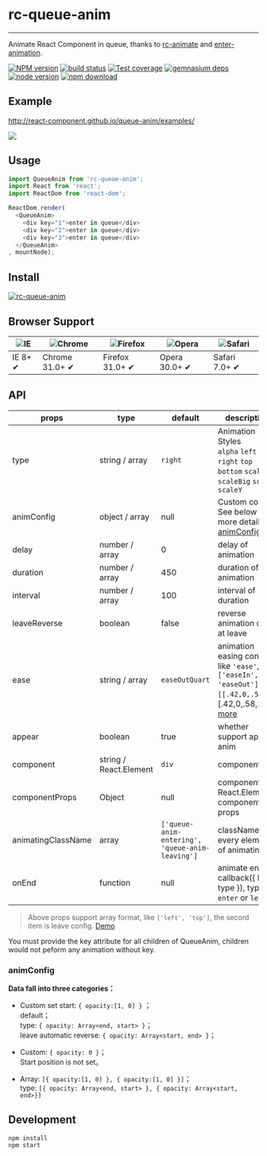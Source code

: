# rc-queue-anim
---

Animate React Component in queue, thanks to [rc-animate](https://github.com/react-component/animate) and [enter-animation](https://github.com/jljsj33/enter-animation).

[![NPM version][npm-image]][npm-url]
[![build status][travis-image]][travis-url]
[![Test coverage][coveralls-image]][coveralls-url]
[![gemnasium deps][gemnasium-image]][gemnasium-url]
[![node version][node-image]][node-url]
[![npm download][download-image]][download-url]

[npm-image]: http://img.shields.io/npm/v/rc-queue-anim.svg?style=flat-square
[npm-url]: http://npmjs.org/package/rc-queue-anim
[travis-image]: https://img.shields.io/travis/react-component/queue-anim.svg?style=flat-square
[travis-url]: https://travis-ci.org/react-component/queue-anim
[coveralls-image]: https://img.shields.io/coveralls/react-component/queue-anim.svg?style=flat-square
[coveralls-url]: https://coveralls.io/r/react-component/queue-anim?branch=master
[gemnasium-image]: http://img.shields.io/gemnasium/react-component/queue-anim.svg?style=flat-square
[gemnasium-url]: https://gemnasium.com/react-component/queue-anim
[node-image]: https://img.shields.io/badge/node.js-%3E=_0.10-green.svg?style=flat-square
[node-url]: http://nodejs.org/download/
[download-image]: https://img.shields.io/npm/dm/rc-queue-anim.svg?style=flat-square
[download-url]: https://npmjs.org/package/rc-queue-anim

## Example

http://react-component.github.io/queue-anim/examples/

![](https://t.alipayobjects.com/images/rmsweb/T12PliXjXgXXXXXXXX.gif)

## Usage

```js
import QueueAnim from 'rc-queue-anim';
import React from 'react';
import ReactDom from 'react-dom';

ReactDom.render(
  <QueueAnim>
    <div key="1">enter in queue</div>
    <div key="2">enter in queue</div>
    <div key="3">enter in queue</div>
  </QueueAnim>
, mountNode);
```

## Install

[![rc-queue-anim](https://nodei.co/npm/rc-queue-anim.png)](https://npmjs.org/package/rc-queue-anim)

## Browser Support

|![IE](https://raw.github.com/alrra/browser-logos/master/internet-explorer/internet-explorer_48x48.png) | ![Chrome](https://raw.github.com/alrra/browser-logos/master/chrome/chrome_48x48.png) | ![Firefox](https://raw.github.com/alrra/browser-logos/master/firefox/firefox_48x48.png) | ![Opera](https://raw.github.com/alrra/browser-logos/master/opera/opera_48x48.png) | ![Safari](https://raw.github.com/alrra/browser-logos/master/safari/safari_48x48.png)|
| --- | --- | --- | --- | --- |
| IE 8+ ✔ | Chrome 31.0+ ✔ | Firefox 31.0+ ✔ | Opera 30.0+ ✔ | Safari 7.0+ ✔ |

## API

| props      | type           | default | description    |
|------------|----------------|---------|----------------|
| type       | string / array | `right` | Animation Styles <br/>`alpha` `left` `right` `top` `bottom` `scale` `scaleBig` `scaleX` `scaleY`|
| animConfig | object / array | null    | Custom config, See below for more details [animConfig](#animConfig) |
| delay      | number / array | 0       | delay of animation |
| duration   | number / array | 450     | duration of animation  |
| interval   | number / array | 100      | interval of duration |
| leaveReverse | boolean      | false   | reverse animation order at leave |
| ease       | string / array | `easeOutQuart` | animation easing config like `'ease'`, `['easeIn', 'easeOut']`, `[[.42,0,.58,1]`, [.42,0,.58,1]]: [more](http://julian.com/research/velocity/#easing) |
| appear     | boolean        |  true   | whether support appear anim |
| component  | string / React.Element | `div` | component tag |
| componentProps | Object | null | component is React.Element, component tag props |
| animatingClassName | array | `['queue-anim-entering', 'queue-anim-leaving']` | className to every element of animating |
| onEnd      | function      |   null    |  animate end callback({ key, type }), type: `enter` or `leave` |

> Above props support array format, like `['left', 'top']`, the secord item is leave config. [Demo](http://react-component.github.io/queue-anim/examples/enter-leave.html)

You must provide the key attribute for all children of QueueAnim, children would not peform any animation without key.

### animConfig

**Data fall into three categories：**

- Custom set start: `{ opacity:[1, 0] }` ；
<br/> default；
<br/>type: `{ opacity: Array<end, start> }`；
<br/>leave automatic reverse: `{ opacity: Array<start, end> }`；

- Custom: `{ opacity: 0 }`；
<br/> Start position is not set。

- Array: `[{ opacity:[1, 0] }, { opacity:[1, 0] }]`；
<br/> type: `[{ opacity: Array<end, start> }, { opacity: Array<start, end>}]`

## Development

```
npm install
npm start
```
